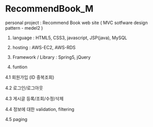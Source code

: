 # RecommendBook_M
personal project : Recommend Book web site ( MVC sotfware design pattern -  medel2 )


1. language : HTML5, CSS3, javascript, JSP(java), MySQL



2. hosting : AWS-EC2, AWS-RDS

3. Framework / Library : Spring5, jQuery


4. funtion

4.1 회원가입 (ID 중복조회)

4.2 로그인/로그아웃

4.3 게시글 등록/조회/수정/삭제

4.4 정보에 대한 validation, filtering

4.5 paging
